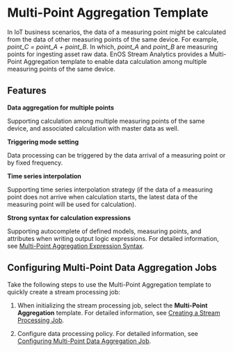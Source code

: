 # Multi-Point Aggregation Template

In IoT business scenarios, the data of a measuring point might be calculated from the data of other measuring points of the same device. For example, *point_C = point_A + point_B*. In which, *point_A* and *point_B* are measuring points for ingesting asset raw data. EnOS Stream Analytics provides a Multi-Point Aggregation template to enable data calculation among multiple measuring points of the same device.

## Features

**Data aggregation for multiple points**

Supporting calculation among multiple measuring points of the same device, and associated calculation with master data as well.

**Triggering mode setting**

Data processing can be triggered by the data arrival of a measuring point or by fixed frequency.

**Time series interpolation**

 Supporting time series interpolation strategy (if the data of a measuring point does not arrive when calculation starts, the latest data of the measuring point will be used for calculation).

**Strong syntax for calculation expressions**

Supporting autocomplete of defined models, measuring points, and attributes when writing output logic expressions. For detailed information, see [Multi-Point Aggregation Expression Syntax](../reference/statement_syntax).

## Configuring Multi-Point Data Aggregation Jobs

Take the following steps to use the Multi-Point Aggregation template to quickly create a stream processing job:

1. When initializing the stream processing job, select the **Multi-Point Aggregation** template. For detailed information, see [Creating a Stream Processing Job](../howto/stream/creating_job).

2. Configure data processing policy. For detailed information, see [Configuring Multi-Point Data Aggregation Job](../howto/stream/configuring_multi_point_template).

